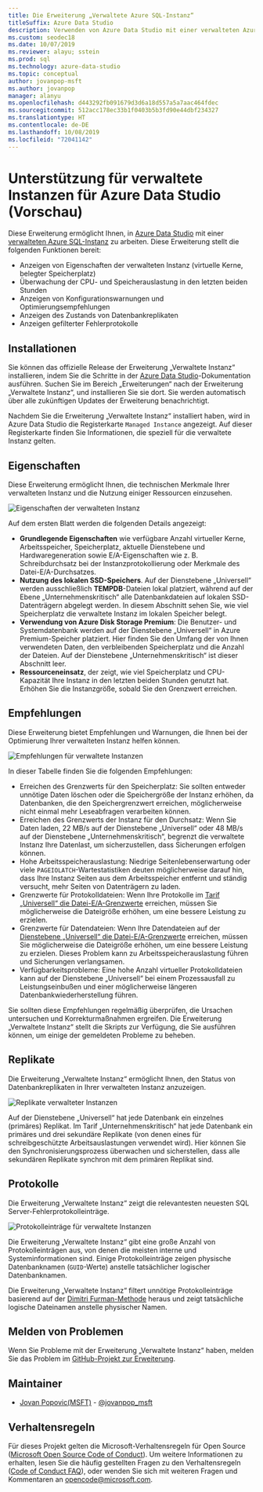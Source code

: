```yaml
---
title: Die Erweiterung „Verwaltete Azure SQL-Instanz“
titleSuffix: Azure Data Studio
description: Verwenden von Azure Data Studio mit einer verwalteten Azure SQL-Instanz
ms.custom: seodec18
ms.date: 10/07/2019
ms.reviewer: alayu; sstein
ms.prod: sql
ms.technology: azure-data-studio
ms.topic: conceptual
author: jovanpop-msft
ms.author: jovanpop
manager: alanyu
ms.openlocfilehash: d443292fb091679d3d6a18d557a5a7aac464fdec
ms.sourcegitcommit: 512acc178ec33b1f0403b5b3fd90e44dbf234327
ms.translationtype: HT
ms.contentlocale: de-DE
ms.lasthandoff: 10/08/2019
ms.locfileid: "72041142"
---
```

# <a name="managed-instance-support-for-azure-data-studio-preview"></a>Unterstützung für verwaltete Instanzen für Azure Data Studio (Vorschau)

Diese Erweiterung ermöglicht Ihnen, in [Azure Data Studio](https://github.com/Microsoft/azuredatastudio) mit einer [verwalteten Azure SQL-Instanz](https://docs.microsoft.com/azure/sql-database/sql-database-managed-instance-index) zu arbeiten. Diese Erweiterung stellt die folgenden Funktionen bereit:

- Anzeigen von Eigenschaften der verwalteten Instanz (virtuelle Kerne, belegter Speicherplatz)
- Überwachung der CPU- und Speicherauslastung in den letzten beiden Stunden
- Anzeigen von Konfigurationswarnungen und Optimierungsempfehlungen
- Anzeigen des Zustands von Datenbankreplikaten
- Anzeigen gefilterter Fehlerprotokolle

## <a name="installations"></a>Installationen

Sie können das offizielle Release der Erweiterung „Verwaltete Instanz“ installieren, indem Sie die Schritte in der [Azure Data Studio](https://docs.microsoft.com/sql/azure-data-studio/extensions)-Dokumentation ausführen.
Suchen Sie im Bereich „Erweiterungen“ nach der Erweiterung „Verwaltete Instanz“, und installieren Sie sie dort.  Sie werden automatisch über alle zukünftigen Updates der Erweiterung benachrichtigt.

Nachdem Sie die Erweiterung „Verwaltete Instanz“ installiert haben, wird in Azure Data Studio die Registerkarte `Managed Instance` angezeigt. Auf dieser Registerkarte finden Sie Informationen, die speziell für die verwaltete Instanz gelten.

## <a name="properties"></a>Eigenschaften

Diese Erweiterung ermöglicht Ihnen, die technischen Merkmale Ihrer verwalteten Instanz und die Nutzung einiger Ressourcen einzusehen.

![Eigenschaften der verwalteten Instanz](media/azure-sql-mi-extension/ads-mi-tab1.png)

Auf dem ersten Blatt werden die folgenden Details angezeigt:

- **Grundlegende Eigenschaften** wie verfügbare Anzahl virtueller Kerne, Arbeitsspeicher, Speicherplatz, aktuelle Dienstebene und Hardwaregeneration sowie E/A-Eigenschaften wie z. B. Schreibdurchsatz bei der Instanzprotokollierung oder Merkmale des Datei-E/A-Durchsatzes.
- **Nutzung des lokalen SSD-Speichers**. Auf der Dienstebene „Universell“ werden ausschließlich **TEMPDB**-Dateien lokal platziert, während auf der Ebene „Unternehmenskritisch“ alle Datenbankdateien auf lokalen SSD-Datenträgern abgelegt werden. In diesem Abschnitt sehen Sie, wie viel Speicherplatz die verwaltete Instanz im lokalen Speicher belegt.
- **Verwendung von Azure Disk Storage Premium**: Die Benutzer- und Systemdatenbank werden auf der Dienstebene „Universell“ in Azure Premium-Speicher platziert. Hier finden Sie den Umfang der von Ihnen verwendeten Daten, den verbleibenden Speicherplatz und die Anzahl der Dateien. Auf der Dienstebene „Unternehmenskritisch“ ist dieser Abschnitt leer.
- **Ressourceneinsatz**, der zeigt, wie viel Speicherplatz und CPU-Kapazität Ihre Instanz in den letzten beiden Stunden genutzt hat. Erhöhen Sie die Instanzgröße, sobald Sie den Grenzwert erreichen.

## <a name="recommendations"></a>Empfehlungen

Diese Erweiterung bietet Empfehlungen und Warnungen, die Ihnen bei der Optimierung Ihrer verwalteten Instanz helfen können.

![Empfehlungen für verwaltete Instanzen](media/azure-sql-mi-extension/ads-mi-tab2.png)

In dieser Tabelle finden Sie die folgenden Empfehlungen:

- Erreichen des Grenzwerts für den Speicherplatz: Sie sollten entweder unnötige Daten löschen oder die Speichergröße der Instanz erhöhen, da Datenbanken, die den Speichergrenzwert erreichen, möglicherweise nicht einmal mehr Leseabfragen verarbeiten können.
- Erreichen des Grenzwerts der Instanz für den Durchsatz: Wenn Sie Daten laden, 22 MB/s auf der Dienstebene „Universell“ oder 48 MB/s auf der Dienstebene „Unternehmenskritisch“, begrenzt die verwaltete Instanz Ihre Datenlast, um sicherzustellen, dass Sicherungen erfolgen können.
- Hohe Arbeitsspeicherauslastung: Niedrige Seitenlebenserwartung oder viele `PAGEIOLATCH`-Wartestatistiken deuten möglicherweise darauf hin, dass Ihre Instanz Seiten aus dem Arbeitsspeicher entfernt und ständig versucht, mehr Seiten von Datenträgern zu laden.
- Grenzwerte für Protokolldateien: Wenn Ihre Protokolle im [Tarif „Universell“ die Datei-E/A-Grenzwerte](https://docs.microsoft.com/azure/sql-database/sql-database-managed-instance-resource-limits#file-io-characteristics-in-general-purpose-tier) erreichen, müssen Sie möglicherweise die Dateigröße erhöhen, um eine bessere Leistung zu erzielen.
- Grenzwerte für Datendateien: Wenn Ihre Datendateien auf der [Dienstebene „Universell“ die Datei-E/A-Grenzwerte](https://docs.microsoft.com/azure/sql-database/sql-database-managed-instance-resource-limits#file-io-characteristics-in-general-purpose-tier) erreichen, müssen Sie möglicherweise die Dateigröße erhöhen, um eine bessere Leistung zu erzielen. Dieses Problem kann zu Arbeitsspeicherauslastung führen und Sicherungen verlangsamen.
- Verfügbarkeitsprobleme: Eine hohe Anzahl virtueller Protokolldateien kann auf der Dienstebene „Universell“ bei einem Prozessausfall zu Leistungseinbußen und einer möglicherweise längeren Datenbankwiederherstellung führen.

Sie sollten diese Empfehlungen regelmäßig überprüfen, die Ursachen untersuchen und Korrekturmaßnahmen ergreifen. Die Erweiterung „Verwaltete Instanz“ stellt die Skripts zur Verfügung, die Sie ausführen können, um einige der gemeldeten Probleme zu beheben.

## <a name="replicas"></a>Replikate

Die Erweiterung „Verwaltete Instanz“ ermöglicht Ihnen, den Status von Datenbankreplikaten in Ihrer verwalteten Instanz anzuzeigen.

![Replikate verwalteter Instanzen](media/azure-sql-mi-extension/ads-mi-tab3.png)

Auf der Dienstebene „Universell“ hat jede Datenbank ein einzelnes (primäres) Replikat. Im Tarif „Unternehmenskritisch“ hat jede Datenbank ein primäres und drei sekundäre Replikate (von denen eines für schreibgeschützte Arbeitsauslastungen verwendet wird). Hier können Sie den Synchronisierungsprozess überwachen und sicherstellen, dass alle sekundären Replikate synchron mit dem primären Replikat sind.

## <a name="logs"></a>Protokolle

Die Erweiterung „Verwaltete Instanz“ zeigt die relevantesten neuesten SQL Server-Fehlerprotokolleinträge.

![Protokolleinträge für verwaltete Instanzen](media/azure-sql-mi-extension/ads-mi-tab4.png)

Die Erweiterung „Verwaltete Instanz“ gibt eine große Anzahl von Protokolleinträgen aus, von denen die meisten interne und Systeminformationen sind. Einige Protokolleinträge zeigen physische Datenbanknamen (`GUID`-Werte) anstelle tatsächlicher logischer Datenbanknamen.

Die Erweiterung „Verwaltete Instanz“ filtert unnötige Protokolleinträge basierend auf der [Dimitri Furman-Methode](https://techcommunity.microsoft.com/t5/DataCAT/Azure-SQL-DB-Managed-Instance-sp-readmierrorlog/ba-p/305506) heraus und zeigt tatsächliche logische Dateinamen anstelle physischer Namen.

## <a name="reporting-problems"></a>Melden von Problemen

Wenn Sie Probleme mit der Erweiterung „Verwaltete Instanz“ haben, melden Sie das Problem im [GitHub-Projekt zur Erweiterung](https://github.com/JocaPC/AzureDataStudio-Managed-Instance/issues).

## <a name="maintainers"></a>Maintainer

- [Jovan Popovic(MSFT)](https://github.com/jovanpop_msft) - [@jovanpop_msft](https://twitter.com/JovanPop_MSFT)

## <a name="code-of-conduct"></a>Verhaltensregeln

Für dieses Projekt gelten die Microsoft-Verhaltensregeln für Open Source ([Microsoft Open Source Code of Conduct][conduct-code]).
Um weitere Informationen zu erhalten, lesen Sie die häufig gestellten Fragen zu den Verhaltensregeln ([Code of Conduct FAQ][conduct-FAQ]), oder wenden Sie sich mit weiteren Fragen und Kommentaren an [opencode@microsoft.com][conduct-email].

[conduct-code]: http://opensource.microsoft.com/codeofconduct/
[conduct-FAQ]: http://opensource.microsoft.com/codeofconduct/faq/
[conduct-email]: mailto:opencode@microsoft.com
[conduct-md]: https://github.com/PowerShell/vscode-powershell/blob/master/CODE_OF_CONDUCT.md
